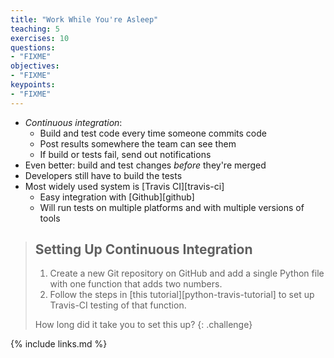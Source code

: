 ```yaml
---
title: "Work While You're Asleep"
teaching: 5
exercises: 10
questions:
- "FIXME"
objectives:
- "FIXME"
keypoints:
- "FIXME"
---
```


*   *Continuous integration*:
    *   Build and test code every time someone commits code
    *   Post results somewhere the team can see them
    *   If build or tests fail, send out notifications
*   Even better: build and test changes *before* they're merged
*   Developers still have to build the tests
*   Most widely used system is [Travis CI][travis-ci]
    *   Easy integration with [Github][github]
    *   Will run tests on multiple platforms and with multiple versions of tools

> ## Setting Up Continuous Integration
>
> 1.  Create a new Git repository on GitHub
>     and add a single Python file with one function that adds two numbers.
> 2.  Follow the steps in [this tutorial][python-travis-tutorial]
>     to set up Travis-CI testing of that function.
>
> How long did it take you to set this up?
{: .challenge}

{% include links.md %}
